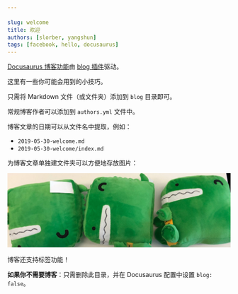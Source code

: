 ```yaml
---

slug: welcome
title: 欢迎
authors: [slorber, yangshun]
tags: [facebook, hello, docusaurus]
---
```



[Docusaurus 博客功能](https://docusaurus.io/docs/blog)由 [blog 插件](https://docusaurus.io/docs/api/plugins/@docusaurus/plugin-content-blog)驱动。

这里有一些你可能会用到的小技巧。

<!-- truncate -->


只需将 Markdown 文件（或文件夹）添加到 `blog` 目录即可。

常规博客作者可以添加到 `authors.yml` 文件中。

博客文章的日期可以从文件名中提取，例如：

- `2019-05-30-welcome.md`
- `2019-05-30-welcome/index.md`

为博客文章单独建文件夹可以方便地存放图片：

![Docusaurus 毛绒玩偶](./docusaurus-plushie-banner.jpeg)

博客还支持标签功能！

**如果你不需要博客**：只需删除此目录，并在 Docusaurus 配置中设置 `blog: false`。
